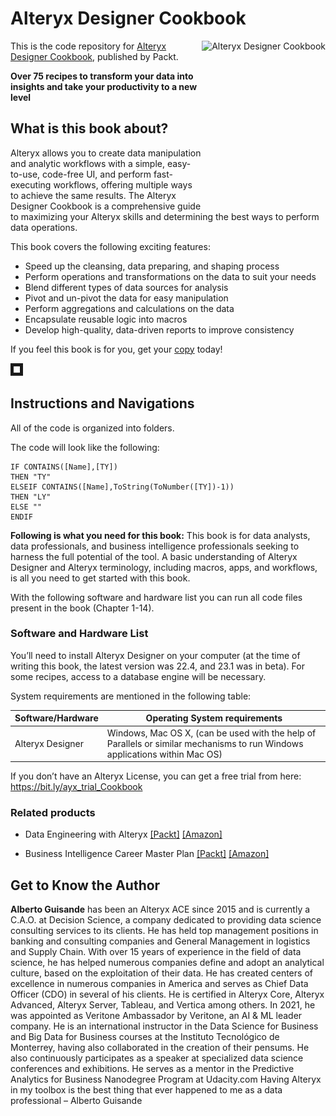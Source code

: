 # Alteryx Designer Cookbook

<a href="https://www.packtpub.com/product/alteryx-designer-cookbook/9781804615089?utm_source=github&utm_medium=repository&utm_id=9781804615089"><img src="https://content.packt.com/B19144/cover_image_small.jpg" alt="Alteryx Designer Cookbook" height="256px" align="right"></a>

This is the code repository for [Alteryx Designer Cookbook](https://www.packtpub.com/product/alteryx-designer-cookbook/9781804615089?utm_source=github&utm_medium=repository&utm_id=9781804615089), published by Packt.

**Over 75 recipes to transform your data into insights and take your productivity to a new level**

## What is this book about?
Alteryx allows you to create data manipulation and analytic workflows with a simple, easy-to-use, code-free UI, and perform fast-executing workflows, offering multiple ways to achieve the same results. The Alteryx Designer Cookbook is a comprehensive guide to maximizing your Alteryx skills and determining the best ways to perform data operations.

This book covers the following exciting features: 
* Speed up the cleansing, data preparing, and shaping process
* Perform operations and transformations on the data to suit your needs
* Blend different types of data sources for analysis
* Pivot and un-pivot the data for easy manipulation
* Perform aggregations and calculations on the data
* Encapsulate reusable logic into macros
* Develop high-quality, data-driven reports to improve consistency

If you feel this book is for you, get your [copy](https://www.amazon.com/dp/1804615080) today!

<a href="https://www.packtpub.com/?utm_source=github&utm_medium=banner&utm_campaign=GitHubBanner"><img src="https://raw.githubusercontent.com/PacktPublishing/GitHub/master/GitHub.png" 
alt="https://www.packtpub.com/" border="5" /></a>


## Instructions and Navigations
All of the code is organized into folders.

The code will look like the following:
```
IF CONTAINS([Name],[TY])
THEN "TY"
ELSEIF CONTAINS([Name],ToString(ToNumber([TY])-1))
THEN "LY"
ELSE ""
ENDIF
```


**Following is what you need for this book:**
This book is for data analysts, data professionals, and business intelligence professionals seeking to harness the full potential of the tool. A basic understanding of Alteryx Designer and Alteryx terminology, including macros, apps, and workflows, is all you need to get started with this book.	

With the following software and hardware list you can run all code files present in the book (Chapter 1-14).


### Software and Hardware List

You’ll need to install Alteryx Designer on your computer (at the time of writing this book, the latest
version was 22.4, and 23.1 was in beta).
For some recipes, access to a database engine will be necessary.

System requirements are mentioned in the following table:

| Software/Hardware                              | Operating System requirements      |
| ------------------------------------           | -----------------------------------|
| Alteryx Designer                               | Windows, Mac OS X, (can be used with the help of Parallels or similar mechanisms to run Windows applications within Mac OS) |

If you don’t have an Alteryx License, you can get a free trial from here: https://bit.ly/ayx_trial_Cookbook


### Related products <Other books you may enjoy>
* Data Engineering with Alteryx [[Packt]](https://www.packtpub.com/product/data-engineering-with-alteryx/9781803236483) [[Amazon]](https://www.amazon.com/dp/1803236485)

* Business Intelligence Career Master Plan [[Packt]](https://www.packtpub.com/product/business-intelligence-career-master-plan/9781801077958) [[Amazon]](https://www.amazon.com/dp/1801077959)

## Get to Know the Author
**Alberto Guisande**
has been an Alteryx ACE since 2015 and is currently a C.A.O. at Decision Science,
a company dedicated to providing data science consulting services to its clients. He has held top
management positions in banking and consulting companies and General Management in logistics
and Supply Chain.
With over 15 years of experience in the field of data science, he has helped numerous companies
define and adopt an analytical culture, based on the exploitation of their data. He has created centers
of excellence in numerous companies in America and serves as Chief Data Officer (CDO) in several
of his clients.
He is certified in Alteryx Core, Alteryx Advanced, Alteryx Server, Tableau, and Vertica among others.
In 2021, he was appointed as Veritone Ambassador by Veritone, an AI & ML leader company.
He is an international instructor in the Data Science for Business and Big Data for Business courses
at the Instituto Tecnológico de Monterrey, having also collaborated in the creation of their pensums.
He also continuously participates as a speaker at specialized data science conferences and exhibitions.
He serves as a mentor in the Predictive Analytics for Business Nanodegree Program at Udacity.com
Having Alteryx in my toolbox is the best thing that ever happened to me as a data professional – Alberto Guisande
